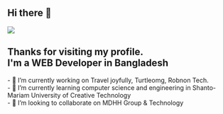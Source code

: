 ## Hi there 👋
<img src="https://media.licdn.com/dms/image/D4D16AQGHKNk7E5lGWA/profile-displaybackgroundimage-shrink_350_1400/0/1720270395134?e=1726099200&v=beta&t=Nm_if-C4d9mhfOzS6A_T4YqNlsRCzl5f6VK9uGiklqA">
<h2>Thanks for visiting my profile.<br> I'm a WEB Developer in Bangladesh </h2>
- 🔭 I’m currently working on Travel joyfully, Turtleomg, Robnon Tech.<br>
- 🌱 I’m currently learning computer science and engineering in  Shanto-Mariam University of Creative Technology <br>
- 👯 I’m looking to collaborate on MDHH Group & Technology<br>
<!-- 
- 🤔 I’m looking for help with ...
- 💬 Ask me about ...
- 📫 How to reach me: ...
- 😄 Pronouns: ...
- ⚡ Fun fact: ...
-->

